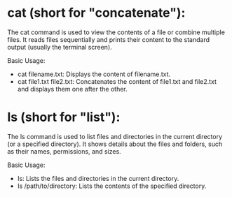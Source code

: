 # cat (short for "concatenate"):
The cat command is used to view the contents of a file or combine multiple files. It reads files sequentially and prints their content to the standard output (usually the terminal screen).

Basic Usage:
- cat filename.txt: Displays the content of filename.txt.
- cat file1.txt file2.txt: Concatenates the content of file1.txt and file2.txt and displays them one after the other. 

# ls (short for "list"):
The ls command is used to list files and directories in the current directory (or a specified directory). It shows details about the files and folders, such as their names, permissions, and sizes.

Basic Usage:
- ls: Lists the files and directories in the current directory.
- ls /path/to/directory: Lists the contents of the specified directory.